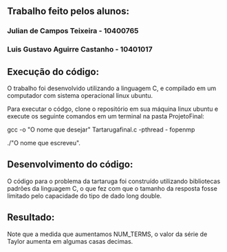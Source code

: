 ## Trabalho feito pelos alunos:

### Julian de Campos Teixeira - 10400765
### Luis Gustavo Aguirre Castanho - 10401017

## Execução do código:

O trabalho foi desenvolvido utilizando a linguagem C, e compilado em um computador com sistema operacional linux ubuntu.

Para executar o códgo, clone o repositório em sua máquina linux ubuntu e execute os seguinte comandos em um terminal na pasta ProjetoFinal:

gcc -o "O nome que desejar" Tartarugafinal.c -pthread - fopenmp

./"O nome que escreveu".

## Desenvolvimento do código:

O código para o problema da tartaruga foi construído utilizando bibliotecas padrões da linguagem C, o que fez com que o tamanho da resposta fosse limitado pelo capacidade do tipo de dado long double.

## Resultado:

Note que a medida que aumentamos NUM_TERMS, o valor da série de Taylor aumenta em algumas casas decimas.
